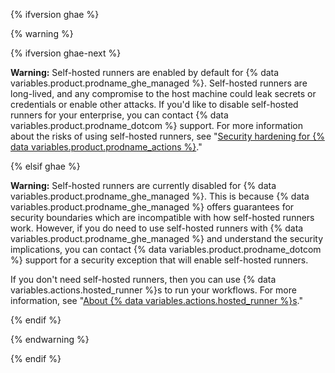 {% ifversion ghae %}

{% warning %}

{% ifversion ghae-next %} <!-- Remove elsif condition below when toggling -->

**Warning:** Self-hosted runners are enabled by default for {% data variables.product.prodname_ghe_managed %}. Self-hosted runners are long-lived, and any compromise to the host machine could leak secrets or credentials or enable other attacks. If you'd like to disable self-hosted runners for your enterprise, you can contact {% data variables.product.prodname_dotcom %} support. For more information about the risks of using self-hosted runners, see "[Security hardening for {% data variables.product.prodname_actions %}](/actions/learn-github-actions/security-hardening-for-github-actions#potential-impact-of-a-compromised-runner)."

{% elsif ghae %} <!-- Remove this condition when toggling above flag -->

**Warning:** Self-hosted runners are currently disabled for {% data variables.product.prodname_ghe_managed %}. This is because {% data variables.product.prodname_ghe_managed %} offers guarantees for security boundaries which are incompatible with how self-hosted runners work. However, if you do need to use self-hosted runners with {% data variables.product.prodname_ghe_managed %} and understand the security implications, you can contact {% data variables.product.prodname_dotcom %} support for a security exception that will enable self-hosted runners.

If you don't need self-hosted runners, then you can use {% data variables.actions.hosted_runner %}s to run your workflows. For more information, see "[About {% data variables.actions.hosted_runner %}s](/actions/using-github-hosted-runners/about-ae-hosted-runners)."

{% endif %}

{% endwarning %}

{% endif %}
